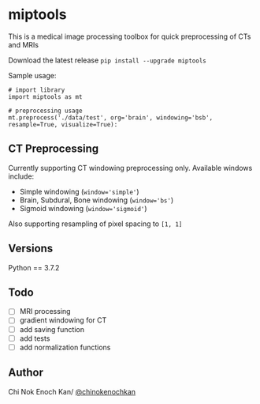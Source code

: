 # miptools
This is a medical image processing toolbox for quick preprocessing of CTs and MRIs

Download the latest release ```pip install --upgrade miptools```

Sample usage:
~~~~{.python}
# import library
import miptools as mt

# preprocessing usage
mt.preprocess('./data/test', org='brain', windowing='bsb', resample=True, visualize=True):
~~~~

## CT Preprocessing
Currently supporting CT windowing preprocessing only. Available windows include:
- Simple windowing (```window='simple'```)
- Brain, Subdural, Bone windowing (```window='bs'```)
- Sigmoid windowing (```window='sigmoid'```)

Also supporting resampling of pixel spacing to ```[1, 1]```

## Versions
Python == 3.7.2

## Todo
- [ ] MRI processing
- [ ] gradient windowing for CT
- [ ] add saving function
- [ ] add tests
- [ ] add normalization functions

## Author
Chi Nok Enoch Kan/ [@chinokenochkan](https://github.com/chinokenochkan)
